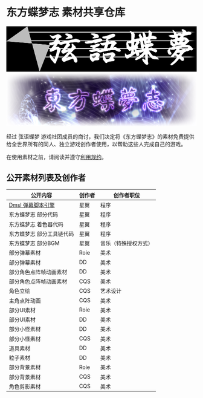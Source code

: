 # 东方蝶梦志 素材共享仓库

![StrrationalismLogo](SSLogo.png)    
![Logo](Logo.png)

经过 弦语蝶梦 游戏社团成员的商讨，我们决定将《东方蝶梦志》的素材免费提供给全世界所有的同人、独立游戏创作者使用，以帮助这些人完成自己的游戏。

在使用素材之前，请阅读并遵守[利用规约](License.md)。

## 公开素材列表及创作者

公开内容               | 创作者 | 创作者职位   
---------------------- | ------ | ------------ 
[Dmsl 弹幕脚本引擎](https://github.com/Strrationalism/Dmsl)      | 星翼   | 程序         
东方蝶梦志 部分代码    | 星翼   | 程序    
东方蝶梦志 着色器代码  | 星翼   | 程序
东方蝶梦志 部分工具链代码 | 星翼| 程序
东方蝶梦志 部分BGM     | 星翼   | 音乐（特殊授权方式）     
部分弹幕素材           | Roie   | 美术
部分弹幕素材           | DD     | 美术
部分角色点阵帧动画素材 | DD     | 美术
部分角色点阵帧动画素材 | CQS    | 美术
角色立绘               | CQS    | 艺术设计
主角点阵动画           | CQS    | 美术
部分UI素材             | Roie   | 美术
部分UI素材             | DD     | 美术
部分小怪素材           | DD     | 美术
部分小怪素材           | CQS    | 美术
道具素材               | DD     | 美术
粒子素材               | DD     | 美术
部分背景素材           | Roie   | 美术
部分背景素材           | CQS    | 美术
角色剪影素材           | CQS    | 美术

